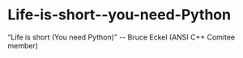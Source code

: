 Life-is-short--you-need-Python
==============================

“Life is short  (You need Python)” -- Bruce Eckel (ANSI C++ Comitee member)




